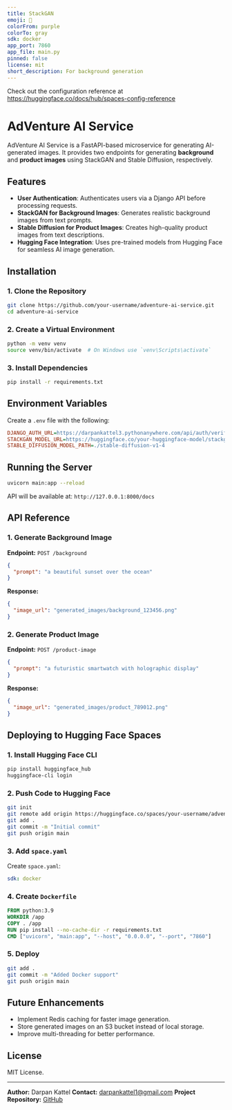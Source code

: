 ```yaml
---
title: StackGAN
emoji: 🐳
colorFrom: purple
colorTo: gray
sdk: docker
app_port: 7860
app_file: main.py
pinned: false
license: mit
short_description: For background generation
---
```


Check out the configuration reference at https://huggingface.co/docs/hub/spaces-config-reference

# AdVenture AI Service

AdVenture AI Service is a FastAPI-based microservice for generating AI-generated images. It provides two endpoints for generating **background** and **product images** using StackGAN and Stable Diffusion, respectively.

## Features
- **User Authentication**: Authenticates users via a Django API before processing requests.
- **StackGAN for Background Images**: Generates realistic background images from text prompts.
- **Stable Diffusion for Product Images**: Creates high-quality product images from text descriptions.
- **Hugging Face Integration**: Uses pre-trained models from Hugging Face for seamless AI image generation.

## Installation
### 1. Clone the Repository
```bash
git clone https://github.com/your-username/adventure-ai-service.git
cd adventure-ai-service
```
### 2. Create a Virtual Environment
```bash
python -m venv venv
source venv/bin/activate  # On Windows use `venv\Scripts\activate`
```
### 3. Install Dependencies
```bash
pip install -r requirements.txt
```

## Environment Variables
Create a `.env` file with the following:
```ini
DJANGO_AUTH_URL=https://darpankattel3.pythonanywhere.com/api/auth/verify/
STACKGAN_MODEL_URL=https://huggingface.co/your-huggingface-model/stackgan
STABLE_DIFFUSION_MODEL_PATH=./stable-diffusion-v1-4
```

## Running the Server
```bash
uvicorn main:app --reload
```

API will be available at: `http://127.0.0.1:8000/docs`

## API Reference
### 1. Generate Background Image
**Endpoint:** `POST /background`
```json
{
  "prompt": "a beautiful sunset over the ocean"
}
```
**Response:**
```json
{
  "image_url": "generated_images/background_123456.png"
}
```

### 2. Generate Product Image
**Endpoint:** `POST /product-image`
```json
{
  "prompt": "a futuristic smartwatch with holographic display"
}
```
**Response:**
```json
{
  "image_url": "generated_images/product_789012.png"
}
```

## Deploying to Hugging Face Spaces
### 1. Install Hugging Face CLI
```bash
pip install huggingface_hub
huggingface-cli login
```
### 2. Push Code to Hugging Face
```bash
git init
git remote add origin https://huggingface.co/spaces/your-username/adventure-ai
git add .
git commit -m "Initial commit"
git push origin main
```
### 3. Add `space.yaml`
Create `space.yaml`:
```yaml
sdk: docker
```
### 4. Create `Dockerfile`
```dockerfile
FROM python:3.9
WORKDIR /app
COPY . /app
RUN pip install --no-cache-dir -r requirements.txt
CMD ["uvicorn", "main:app", "--host", "0.0.0.0", "--port", "7860"]
```
### 5. Deploy
```bash
git add .
git commit -m "Added Docker support"
git push origin main
```

## Future Enhancements
- Implement Redis caching for faster image generation.
- Store generated images on an S3 bucket instead of local storage.
- Improve multi-threading for better performance.

## License
MIT License.

---
**Author:** Darpan Kattel
**Contact:** darpankattel1@gmail.com
**Project Repository:** [GitHub](https://github.com/darpankattel/adventure-ai-service)
